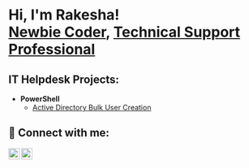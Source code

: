 <h1>Hi, I'm Rakesha! <br/><a href="https://github.com/uneekwriter">Newbie Coder</a>, <a href="https://www.linkedin.com/in/rakeshaj/">Technical Support Professional</a></h1>

<h2>IT Helpdesk Projects:</h2>

- <b>PowerShell</b>
  - [Active Directory Bulk User Creation](https://github.com/uneekwriter/ActiveDirectoryLab)

<h2> 🤳 Connect with me:</h2>

[<img align="left" alt="RakeshaNicole | YouTube" width="22px" src="https://cdn.jsdelivr.net/npm/simple-icons@v3/icons/youtube.svg" />][youtube]
[<img align="left" alt="RakeshaBass | LinkedIn" width="22px" src="https://cdn.jsdelivr.net/npm/simple-icons@v3/icons/linkedin.svg" />][linkedin]

[youtube]: https://www.youtube.com/channel/UCNPEsshtYUbss9RXar0eIVA
[linkedin]: https://linkedin.com/in/rakeshaj/

<!--
**uneekwriter/uneekwriter** is a ✨ _special_ ✨ repository because its `README.md` (this file) appears on your GitHub profile.

Here are some ideas to get you started:

- 🔭 I’m currently working on ...
- 🌱 I’m currently learning ...
- 👯 I’m looking to collaborate on ...
- 🤔 I’m looking for help with ...
- 💬 Ask me about ...
- 📫 How to reach me: ...
- 😄 Pronouns: ...
- ⚡ Fun fact: ...
-->
